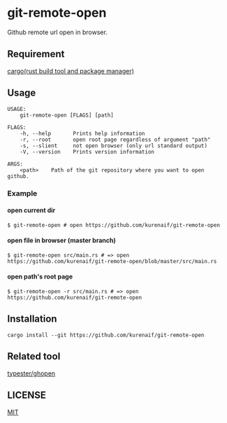 # git-remote-open

Github remote url open in browser.

## Requirement

[cargo(rust build tool and package manager)](https://rust-lang-ja.github.io/the-rust-programming-language-ja/1.6/book/getting-started.html)

## Usage

```
USAGE:
    git-remote-open [FLAGS] [path]

FLAGS:
    -h, --help       Prints help information
    -r, --root       open root page regardless of argument "path"
    -s, --slient     not open browser (only url standard output)
    -V, --version    Prints version information

ARGS:
    <path>    Path of the git repository where you want to open github.
```

### Example

#### open current dir

```
$ git-remote-open # open https://github.com/kurenaif/git-remote-open
```

#### open file in browser (master branch)

```
$ git-remote-open src/main.rs # => open https://github.com/kurenaif/git-remote-open/blob/master/src/main.rs
```

#### open path's root page

```
$ git-remote-open -r src/main.rs # => open https://github.com/kurenaif/git-remote-open
```


## Installation

```
cargo install --git https://github.com/kurenaif/git-remote-open
```

## Related tool

[typester/ghopen](https://github.com/typester/gh-open)

## LICENSE

[MIT](./LICENSE)